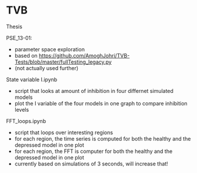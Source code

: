 # TVB
Thesis

PSE_13-01:
- parameter space exploration
- based on https://github.com/AmoghJohri/TVB-Tests/blob/master/fullTesting_legacy.py 
- (not actually used further)

State variable I.ipynb
- script that looks at amount of inhibition in four differnet simulated models
- plot the I variable of the four models in one graph to compare inhibition levels 

FFT_loops.ipynb
- script that loops over interesting regions 
- for each region, the time series is computed for both the healthy and the depressed model in one plot
- for each region, the FFT is computer for both the healthy and the depressed model in one plot
- currently based on simulations of 3 seconds, will increase that!
